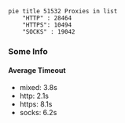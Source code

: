 
```mermaid
pie title 51532 Proxies in list
    "HTTP" : 28464
    "HTTPS": 10494
    "SOCKS" : 19042
```

### Some Info
#### Average Timeout

- mixed: 3.8s
- http: 2.1s
- https: 8.1s
- socks: 6.2s